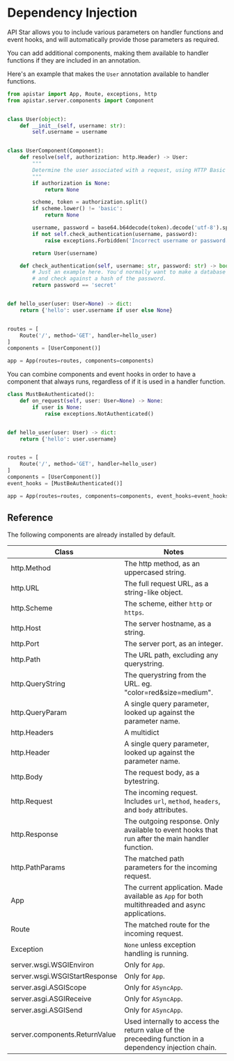 # Dependency Injection

API Star allows you to include various parameters on handler functions and
event hooks, and will automatically provide those parameters as required.

You can add additional components, making them available to handler functions
if they are included in an annotation.

Here's an example that makes the `User` annotation available to handler functions.

```python
from apistar import App, Route, exceptions, http
from apistar.server.components import Component


class User(object):
    def __init__(self, username: str):
        self.username = username


class UserComponent(Component):
    def resolve(self, authorization: http.Header) -> User:
        """
        Determine the user associated with a request, using HTTP Basic Authentication.
        """
        if authorization is None:
            return None

        scheme, token = authorization.split()
        if scheme.lower() != 'basic':
            return None

        username, password = base64.b64decode(token).decode('utf-8').split(':')
        if not self.check_authentication(username, password):
            raise exceptions.Forbidden('Incorrect username or password.')

        return User(username)

    def check_authentication(self, username: str, password: str) -> bool:
        # Just an example here. You'd normally want to make a database lookup,
        # and check against a hash of the password.
        return password == 'secret'


def hello_user(user: User=None) -> dict:
    return {'hello': user.username if user else None}


routes = [
    Route('/', method='GET', handler=hello_user)
]
components = [UserComponent()]

app = App(routes=routes, components=components)
```

You can combine components and event hooks in order to have a component
that always runs, regardless of if it is used in a handler function.

```python
class MustBeAuthenticated():
    def on_request(self, user: User=None) -> None:
        if user is None:
            raise exceptions.NotAuthenticated()


def hello_user(user: User) -> dict:
    return {'hello': user.username}


routes = [
    Route('/', method='GET', handler=hello_user)
]
components = [UserComponent()]
event_hooks = [MustBeAuthenticated()]

app = App(routes=routes, components=components, event_hooks=event_hooks)
```

## Reference

The following components are already installed by default.

Class                          | Notes
-------------------------------|-------
http.Method                    | The http method, as an uppercased string.
http.URL                       | The full request URL, as a string-like object.
http.Scheme                    | The scheme, either `http` or `https`.
http.Host                      | The server hostname, as a string.
http.Port                      | The server port, as an integer.
http.Path                      | The URL path, excluding any querystring.
http.QueryString               | The querystring from the URL. eg. "color=red&size=medium".
http.QueryParam                | A single query parameter, looked up against the parameter name.
http.Headers                   | A multidict
http.Header                    | A single query parameter, looked up against the parameter name.
http.Body                      | The request body, as a bytestring.
http.Request                   | The incoming request. Includes `url`, `method`, `headers`, and `body` attributes.
http.Response                  | The outgoing response. Only available to event hooks that run after the main handler function.
http.PathParams                | The matched path parameters for the incoming request.
App                            | The current application. Made available as `App` for both multithreaded and async applications.
Route                          | The matched route for the incoming request.
Exception                      | `None` unless exception handling is running.
server.wsgi.WSGIEnviron        | Only for `App`.
server.wsgi.WSGIStartResponse  | Only for `App`.
server.asgi.ASGIScope          | Only for `ASyncApp`.
server.asgi.ASGIReceive        | Only for `ASyncApp`.
server.asgi.ASGISend           | Only for `ASyncApp`.
server.components.ReturnValue  | Used internally to access the return value of the preceeding function in a dependency injection chain.
